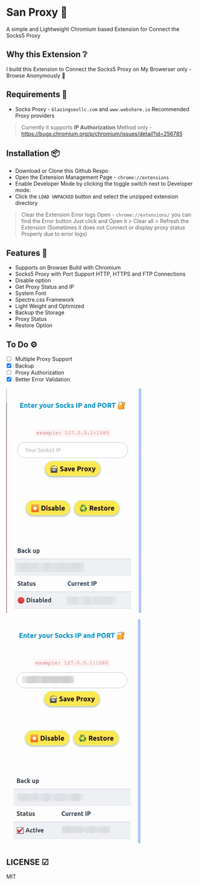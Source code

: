 # San Proxy 🔐

A simple and Lightweight Chromium based Extension for Connect the Socks5 Proxy

## Why this Extension ❔

I build this Extension to Connect the Socks5 Proxy on My Browerser only - Browse Anonymously 👀

## Requirements 📃

- Socks Proxy - `blazingseollc.com` and `www.webshare.io` Recommended Proxy providers

> Currently it supports **IP Authorization** Method only - <https://bugs.chromium.org/p/chromium/issues/detail?id=256785>

## Installation 📦

- Download or Clone this Github Respo
- Open the Extension Management Page - `chrome://extensions`
- Enable Developer Mode by clicking the toggle switch next to Developer mode.
- Click the `LOAD UNPACKED` button and select the unzipped extension directory

> Clear the Extension Error logs Open - `chrome://extensions/` you can find the Error button Just click and Open it > Clear all > Refresh the Extension (Sometimes it does not Connect or display proxy status Properly due to error logs)

## Features 💅

- Supports on Browser Build with Chromium
- Socks5 Proxy with Port Support HTTP, HTTPS and FTP Connections
- Disable option
- Get Proxy Status and IP
- System Font
- Spectre.css Framework
- Light Weight and Optimized
- Backup the Storage
- Proxy Status
- Restore Option

## To Do ⚙

- [ ] Multiple Proxy Support
- [x] Backup
- [ ] Proxy Authorization
- [X] Better Error Validation

![san proxy](https://raw.githubusercontent.com/mskian/san-proxy/master/images/sanweb-proxy1.png)  

![san proxy](https://raw.githubusercontent.com/mskian/san-proxy/master/images/sanweb-proxy2.png)  

## LICENSE ☑

MIT
